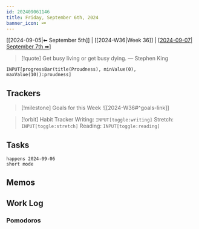 ```yaml
---
id: 202409061146
title: Friday, September 6th, 2024
banner_icon: 🗝️
---
```


[[2024-09-05|⬅ September 5th]] | [[2024-W36|Week 36]] | [[2024-09-07| September 7th ➡]]

> [!quote] Get busy living or get busy dying.
> — Stephen King

```meta-bind
INPUT[progressBar(title(Proudness), minValue(0), maxValue(10)):proudness]
```

## Trackers

> [!milestone] Goals for this Week
> ![[2024-W36#^goals-link]]

> [!orbit] Habit Tracker
> Writing: `INPUT[toggle:writing]` Stretch: `INPUT[toggle:stretch]` Reading: `INPUT[toggle:reading]`

## Tasks

```tasks
happens 2024-09-06
short mode
```

## Memos

## Work Log

### Pomodoros

[//begin]: # "Autogenerated link references for markdown compatibility"
[2024-09-07| September 7th ➡]: 2024-09-07 "Saturday, September 7th, 2024"
[//end]: # "Autogenerated link references"